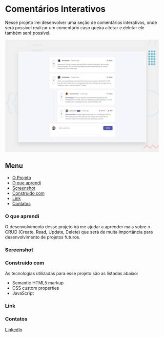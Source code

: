# Comentários Interativos

Nesse projeto irei desenvolver uma seção de comentários interativos, onde será possível realizar um comentário caso queira alterar e deletar ele também será possível.

![Imagem preview do projeto](./design/desktop-preview.jpg)

## Menu

- [O Projeto](#o-projeto)
- [O que aprendi](#o-que-aprendi)
- [Screenshot](#screenshot)
- [Construido com](#construido-com)
- [Link](#link)
- [Contatos](#contatos)

### O que aprendi

O desenvolvimento desse projeto irá me ajudar a aprender mais sobre o CRUD (Create, Read, Update, Delete) que será de muita importância para desenvolvimento de projetos futuros.

### Screenshot



### Construido com

As tecnologias utilizadas para esse projeto são as listadas abaixo:

- Semantic HTML5 markup
- CSS custom properties
- JavaScript

### Link



### Contatos

[LinkedIn](https://www.linkedin.com/in/lucas-boarini)